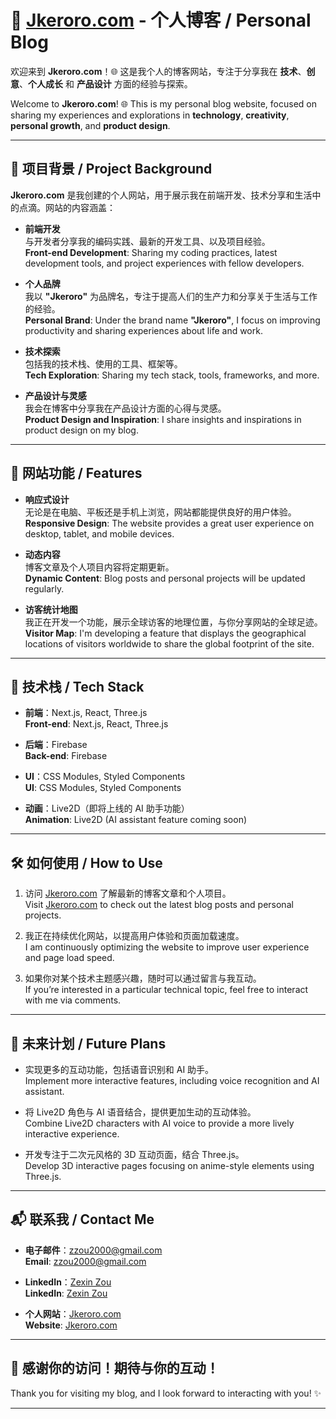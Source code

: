 # 🌟 [Jkeroro.com](https://Jkeroro.com) - 个人博客 / Personal Blog

欢迎来到 **Jkeroro.com**！🌐 这是我个人的博客网站，专注于分享我在 **技术**、**创意**、**个人成长** 和 **产品设计** 方面的经验与探索。

Welcome to **Jkeroro.com**! 🌐 This is my personal blog website, focused on sharing my experiences and explorations in **technology**, **creativity**, **personal growth**, and **product design**.

---

## 📌 项目背景 / Project Background

**Jkeroro.com** 是我创建的个人网站，用于展示我在前端开发、技术分享和生活中的点滴。网站的内容涵盖：

- **前端开发**  
  与开发者分享我的编码实践、最新的开发工具、以及项目经验。  
  **Front-end Development**: Sharing my coding practices, latest development tools, and project experiences with fellow developers.
  
- **个人品牌**  
  我以 **"Jkeroro"** 为品牌名，专注于提高人们的生产力和分享关于生活与工作的经验。  
  **Personal Brand**: Under the brand name **"Jkeroro"**, I focus on improving productivity and sharing experiences about life and work.

- **技术探索**  
  包括我的技术栈、使用的工具、框架等。  
  **Tech Exploration**: Sharing my tech stack, tools, frameworks, and more.

- **产品设计与灵感**  
  我会在博客中分享我在产品设计方面的心得与灵感。  
  **Product Design and Inspiration**: I share insights and inspirations in product design on my blog.

---

## 🚀 网站功能 / Features

- **响应式设计**  
  无论是在电脑、平板还是手机上浏览，网站都能提供良好的用户体验。  
  **Responsive Design**: The website provides a great user experience on desktop, tablet, and mobile devices.

- **动态内容**  
  博客文章及个人项目内容将定期更新。  
  **Dynamic Content**: Blog posts and personal projects will be updated regularly.

- **访客统计地图**  
  我正在开发一个功能，展示全球访客的地理位置，与你分享网站的全球足迹。  
  **Visitor Map**: I'm developing a feature that displays the geographical locations of visitors worldwide to share the global footprint of the site.

---

## 🔧 技术栈 / Tech Stack

- **前端**：Next.js, React, Three.js  
  **Front-end**: Next.js, React, Three.js

- **后端**：Firebase  
  **Back-end**: Firebase

- **UI**：CSS Modules, Styled Components  
  **UI**: CSS Modules, Styled Components

- **动画**：Live2D（即将上线的 AI 助手功能）  
  **Animation**: Live2D (AI assistant feature coming soon)

---

## 🛠️ 如何使用 / How to Use

1. 访问 [Jkeroro.com](https://Jkeroro.com) 了解最新的博客文章和个人项目。  
   Visit [Jkeroro.com](https://Jkeroro.com) to check out the latest blog posts and personal projects.

2. 我正在持续优化网站，以提高用户体验和页面加载速度。  
   I am continuously optimizing the website to improve user experience and page load speed.

3. 如果你对某个技术主题感兴趣，随时可以通过留言与我互动。  
   If you’re interested in a particular technical topic, feel free to interact with me via comments.

---

## 🌱 未来计划 / Future Plans

- 实现更多的互动功能，包括语音识别和 AI 助手。  
  Implement more interactive features, including voice recognition and AI assistant.
  
- 将 Live2D 角色与 AI 语音结合，提供更加生动的互动体验。  
  Combine Live2D characters with AI voice to provide a more lively interactive experience.

- 开发专注于二次元风格的 3D 互动页面，结合 Three.js。  
  Develop 3D interactive pages focusing on anime-style elements using Three.js.

---

## 📬 联系我 / Contact Me

- **电子邮件**：[zzou2000@gmail.com](mailto:zzou2000@gmail.com)  
  **Email**: [zzou2000@gmail.com](mailto:zzou2000@gmail.com)

- **LinkedIn**：[Zexin Zou](https://www.linkedin.com/in/zexin-zou/)  
  **LinkedIn**: [Zexin Zou](https://www.linkedin.com/in/zexin-zou/)

- **个人网站**：[Jkeroro.com](https://Jkeroro.com)  
  **Website**: [Jkeroro.com](https://Jkeroro.com)

---

## 🙏 感谢你的访问！期待与你的互动！  
Thank you for visiting my blog, and I look forward to interacting with you! ✨

---

